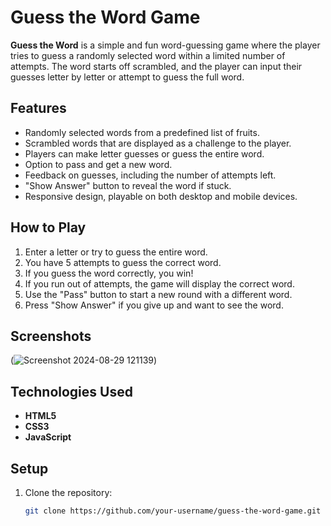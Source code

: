 # Guess the Word Game

**Guess the Word** is a simple and fun word-guessing game where the player tries to guess a randomly selected word within a limited number of attempts. The word starts off scrambled, and the player can input their guesses letter by letter or attempt to guess the full word.

## Features

- Randomly selected words from a predefined list of fruits.
- Scrambled words that are displayed as a challenge to the player.
- Players can make letter guesses or guess the entire word.
- Option to pass and get a new word.
- Feedback on guesses, including the number of attempts left.
- "Show Answer" button to reveal the word if stuck.
- Responsive design, playable on both desktop and mobile devices.

## How to Play

1. Enter a letter or try to guess the entire word.
2. You have 5 attempts to guess the correct word.
3. If you guess the word correctly, you win!
4. If you run out of attempts, the game will display the correct word.
5. Use the "Pass" button to start a new round with a different word.
6. Press "Show Answer" if you give up and want to see the word.

## Screenshots

(![Screenshot 2024-08-29 121139](https://github.com/user-attachments/assets/91e2a770-b32b-41e7-ba8a-f153a7f55fd9))

## Technologies Used

- **HTML5**
- **CSS3**
- **JavaScript**

## Setup

1. Clone the repository:
   ```bash
   git clone https://github.com/your-username/guess-the-word-game.git
